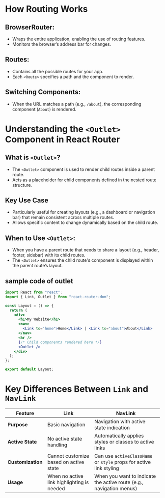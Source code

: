 # How Routing Works

## BrowserRouter:
- Wraps the entire application, enabling the use of routing features.
- Monitors the browser’s address bar for changes.

## Routes:
- Contains all the possible routes for your app.
- Each `<Route>` specifies a path and the component to render.

## Switching Components:
- When the URL matches a path (e.g., `/about`), the corresponding component (`About`) is rendered.



# Understanding the `<Outlet>` Component in React Router

## What is `<Outlet>`?
- The `<Outlet>` component is used to render child routes inside a parent route.
- Acts as a placeholder for child components defined in the nested route structure.

## Key Use Case
- Particularly useful for creating layouts (e.g., a dashboard or navigation bar) that remain consistent across multiple routes.
- Allows specific content to change dynamically based on the child route.

## When to Use `<Outlet>`:
- When you have a parent route that needs to share a layout (e.g., header, footer, sidebar) with its child routes.
- The `<Outlet>` ensures the child route's component is displayed within the parent route’s layout.


## sample code of outlet
```jsx
import React from "react";
import { Link, Outlet } from "react-router-dom";

const Layout = () => {
  return (
    <div>
      <h1>My Website</h1>
      <nav>
        <Link to="home">Home</Link> | <Link to="about">About</Link>
      </nav>
      <hr />
      {/* Child components rendered here */}
      <Outlet />
    </div>
  );
};

export default Layout;
```
# Key Differences Between `Link` and `NavLink`

| **Feature**      | **Link**                     | **NavLink**                                          |
|-------------------|------------------------------|-----------------------------------------------------|
| **Purpose**       | Basic navigation            | Navigation with active state indication             |
| **Active State**  | No active state handling    | Automatically applies styles or classes to active links |
| **Customization** | Cannot customize based on active state | Can use `activeClassName` or `style` props for active link styling |
| **Usage**         | When no active link highlighting is needed | When you want to indicate the active route (e.g., navigation menus) |


